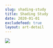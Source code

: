 ```yaml
---
slug: shading-study
title: Shading Study
date: 2020-01-01
excludefeed: true
layout: art-detail
---
```

![](/art/shading-study.webp)

